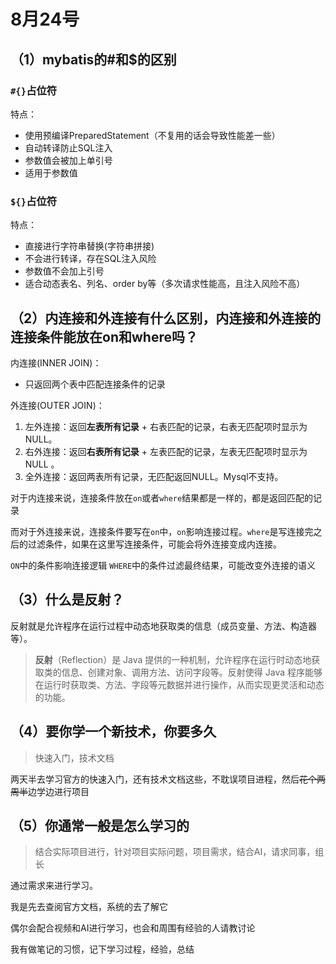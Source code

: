 # 8月24号

## （1）mybatis的#和$的区别

### `#{}`占位符

特点：

- 使用预编译PreparedStatement（不复用的话会导致性能差一些）
- 自动转译防止SQL注入
- 参数值会被加上单引号
- 适用于参数值

### `${}`占位符

特点：

- 直接进行字符串替换(字符串拼接)
- 不会进行转译，存在SQL注入风险
- 参数值不会加上引号
- 适合动态表名、列名、order by等（多次请求性能高，且注入风险不高）



## （2）内连接和外连接有什么区别，内连接和外连接的连接条件能放在on和where吗？

内连接(INNER JOIN)：

- 只返回两个表中匹配连接条件的记录

外连接(OUTER JOIN)：

1. 左外连接：返回**左表所有记录** + 右表匹配的记录，右表无匹配项时显示为NULL。
2. 右外连接：返回**右表所有记录** + 左表匹配的记录，左表无匹配项时显示为NULL 。
3. 全外连接：返回两表所有记录，无匹配返回NULL。Mysql不支持。

对于内连接来说，连接条件放在`on`或者`where`结果都是一样的，都是返回匹配的记录

而对于外连接来说，连接条件要写在`on`中，`on`影响连接过程。`where`是写连接完之后的过滤条件，如果在这里写连接条件，可能会将外连接变成内连接。

`ON`中的条件影响连接逻辑
`WHERE`中的条件过滤最终结果，可能改变外连接的语义

## （3）什么是反射？

反射就是允许程序在运行过程中动态地获取类的信息（成员变量、方法、构造器等）。

>  **反射**（Reflection）是 Java 提供的一种机制，允许程序在运行时动态地获取类的信息、创建对象、调用方法、访问字段等。反射使得 Java 程序能够在运行时获取类、方法、字段等元数据并进行操作，从而实现更灵活和动态的功能。

## （4）要你学一个新技术，你要多久

> 快速入门，技术文档

两天半去学习官方的快速入门，还有技术文档这些，不耽误项目进程，然后~~花个两周半~~边学边进行项目

## （5）你通常一般是怎么学习的

> 结合实际项目进行，针对项目实际问题，项目需求，结合AI，请求同事，组长

通过需求来进行学习。

我是先去查阅官方文档，系统的去了解它

偶尔会配合视频和AI进行学习，也会和周围有经验的人请教讨论

我有做笔记的习惯，记下学习过程，经验，总结

